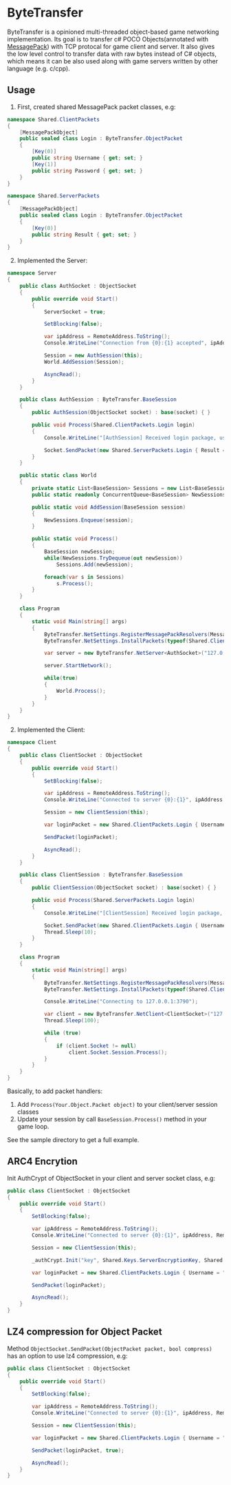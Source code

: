 # ByteTransfer

ByteTransfer is a opinioned multi-threaded object-based game networking implementation. Its goal is to transfer c# POCO Objects(annotated with [MessagePack](https://github.com/neuecc/MessagePack-CSharp)) with TCP protocal for game client and server.
It also gives the low level control to transfer data with raw bytes instead of C# objects, which means it can be also used along with game servers written by other language (e.g. c/cpp).

## Usage

1. First, created shared MessagePack packet classes, e.g:

```c#
namespace Shared.ClientPackets
{
    [MessagePackObject]
    public sealed class Login : ByteTransfer.ObjectPacket
    {
        [Key(0)]
        public string Username { get; set; }
        [Key(1)]
        public string Password { get; set; }
    }
}

namespace Shared.ServerPackets
{
    [MessagePackObject]
    public sealed class Login : ByteTransfer.ObjectPacket
    {
        [Key(0)]
        public string Result { get; set; }
    }
}
```

2. Implemented the Server:

```c#
namespace Server
{
    public class AuthSocket : ObjectSocket
    {
        public override void Start()
        {
            ServerSocket = true;

            SetBlocking(false);

            var ipAddress = RemoteAddress.ToString();
            Console.WriteLine("Connection from {0}:{1} accepted", ipAddress, RemotePort);

            Session = new AuthSession(this);
            World.AddSession(Session);

            AsyncRead();
        }
    }

    public class AuthSession : ByteTransfer.BaseSession
    {
        public AuthSession(ObjectSocket socket) : base(socket) { }

        public void Process(Shared.ClientPackets.Login login)
        {
            Console.WriteLine("[AuthSession] Received login package, username: {0}, password: {1}", login.Username, login.Password);

            Socket.SendPacket(new Shared.ServerPackets.Login { Result = login.Username }, true);
        }
    }

    public static class World 
    {
        private static List<BaseSession> Sessions = new List<BaseSession>();
        public static readonly ConcurrentQueue<BaseSession> NewSessions = new ConcurrentQueue<BaseSession>();

        public static void AddSession(BaseSession session)
        {
            NewSessions.Enqueue(session);
        }

        public static void Process()
        {
            BaseSession newSession;
            while(NewSessions.TryDequeue(out newSession))
                Sessions.Add(newSession);

            foreach(var s in Sessions)
                s.Process();
        }
    }

    class Program
    {
        static void Main(string[] args)
        {
            ByteTransfer.NetSettings.RegisterMessagePackResolvers(MessagePack.Resolvers.GeneratedResolver.Instance);
            ByteTransfer.NetSettings.InstallPackets(typeof(Shared.ClientPackets.Login).Assembly);

            var server = new ByteTransfer.NetServer<AuthSocket>("127.0.0.1", 3790);

            server.StartNetwork();

            while(true)
            {
                World.Process();
            }
        }
    }
}
```

2. Implemented the Client:

```c#
namespace Client
{
    public class ClientSocket : ObjectSocket
    {
        public override void Start()
        {
            SetBlocking(false);

            var ipAddress = RemoteAddress.ToString();
            Console.WriteLine("Connected to server {0}:{1}", ipAddress, RemotePort);

            Session = new ClientSession(this);

            var loginPacket = new Shared.ClientPackets.Login { Username = "foo", Password = "bar" };

            SendPacket(loginPacket);

            AsyncRead();
        }
    }

    public class ClientSession : ByteTransfer.BaseSession
    {
        public ClientSession(ObjectSocket socket) : base(socket) { }

        public void Process(Shared.ServerPackets.Login login)
        {
            Console.WriteLine("[ClientSession] Received login package, result: {0}", login.Result);

            Socket.SendPacket(new Shared.ClientPackets.Login { Username = new Random().Next(9999999, 999999999).ToString(), Password = "PWD" }, true);
            Thread.Sleep(10);
        }
    }

    class Program
    {
        static void Main(string[] args)
        {
            ByteTransfer.NetSettings.RegisterMessagePackResolvers(MessagePack.Resolvers.GeneratedResolver.Instance);
            ByteTransfer.NetSettings.InstallPackets(typeof(Shared.ClientPackets.Login).Assembly);

            Console.WriteLine("Connecting to 127.0.0.1:3790");

            var client = new ByteTransfer.NetClient<ClientSocket>("127.0.0.1", 3790);
            Thread.Sleep(100);

            while (true)
            {
                if (client.Socket != null)
                    client.Socket.Session.Process();
            }
        }
    }
}
```

Basically, to add packet handlers:

1. Add `Process(Your.Object.Packet object)` to your client/server session classes
2. Update your session by call `BaseSession.Process()` method in your game loop.

See the sample directory to get a full example.

## ARC4 Encrytion

Init AuthCrypt of ObjectSocket in your client and server socket class, e.g:

```c#
public class ClientSocket : ObjectSocket
{
    public override void Start()
    {
        SetBlocking(false);

        var ipAddress = RemoteAddress.ToString();
        Console.WriteLine("Connected to server {0}:{1}", ipAddress, RemotePort);

        Session = new ClientSession(this);

        _authCrypt.Init("key", Shared.Keys.ServerEncryptionKey, Shared.Keys.ClientEncryptionKey, ServerSocket);

        var loginPacket = new Shared.ClientPackets.Login { Username = "foo", Password = "bar" };

        SendPacket(loginPacket);

        AsyncRead();
    }
}
```

## LZ4 compression for Object Packet

Method `ObjectSocket.SendPacket(ObjectPacket packet, bool compress)` has an option to use lz4 compression, e.g: 

```c#
public class ClientSocket : ObjectSocket
{
    public override void Start()
    {
        SetBlocking(false);

        var ipAddress = RemoteAddress.ToString();
        Console.WriteLine("Connected to server {0}:{1}", ipAddress, RemotePort);

        Session = new ClientSession(this);

        var loginPacket = new Shared.ClientPackets.Login { Username = "foo", Password = "bar" };

        SendPacket(loginPacket, true);

        AsyncRead();
    }
}
```
